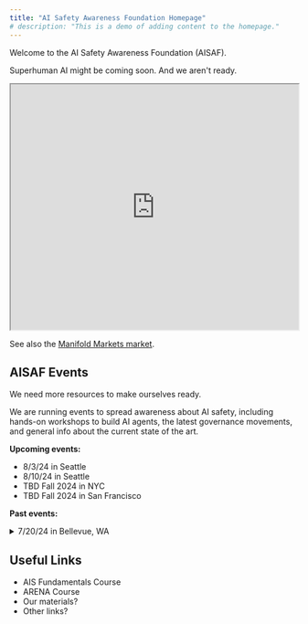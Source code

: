 ```yaml
---
title: "AI Safety Awareness Foundation Homepage"
# description: "This is a demo of adding content to the homepage."
---
```

Welcome to the AI Safety Awareness Foundation (AISAF). 

Superhuman AI might be coming soon. And we aren't ready. 

<iframe src="https://www.metaculus.com/questions/question_embed/3648/?theme=dark" style="height:430px; width:100%; max-width:550px"></iframe>

See also the [Manifold Markets market](https://manifold.markets/ManifoldAI/agi-when-resolves-to-the-year-in-wh-d5c5ad8e4708?r=TWF4Q2hpc3dpY2s).

## AISAF Events

We need more resources to make ourselves ready. 

We are running events to spread awareness about AI safety, including hands-on workshops to build AI agents, the latest governance movements, and general info about the current state of the art. 

**Upcoming events:**

 - 8/3/24 in Seattle
 - 8/10/24 in Seattle
 - TBD Fall 2024 in NYC
 - TBD Fall 2024 in San Francisco

**Past events:**

 <details>Info soon...
  <summary>7/20/24 in Bellevue, WA</summary>
</details>

## Useful Links

 - AIS Fundamentals Course
 - ARENA Course
 - Our materials?
 - Other links?
